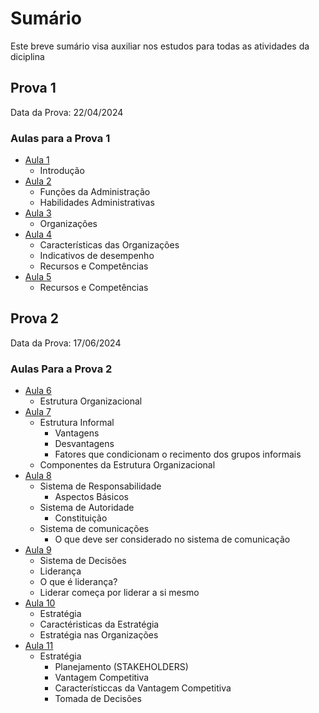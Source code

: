 # Sumário

Este breve sumário visa auxiliar nos estudos para todas as atividades da diciplina

## Prova 1

Data da Prova: 22/04/2024

### Aulas para a Prova 1

- [Aula 1](Aulas/01.md)
  - Introdução
- [Aula 2](Aulas/02.md)
  - Funções da Administração
  - Habilidades Administrativas
- [Aula 3](Aulas/03.md)
  - Organizações
- [Aula 4](Aulas/04.md)
  - Características das Organizações
  - Indicativos de desempenho
  - Recursos e Competências
- [Aula 5](Aulas/05.md)
  - Recursos e Competências

## Prova 2

Data da Prova: 17/06/2024

### Aulas Para a Prova 2

- [Aula 6](Aulas/06.md)
  - Estrutura Organizacional
- [Aula 7](Aulas/07.md)
  - Estrutura Informal
    - Vantagens
    - Desvantagens
    - Fatores que condicionam o recimento dos grupos informais
  - Componentes da Estrutura Organizacional
- [Aula 8](Aulas/08.md)
  - Sistema de Responsabilidade
    - Aspectos Básicos
  - Sistema de Autoridade
    - Constituição
  - Sistema de comunicações
    - O que deve ser considerado no sistema de comunicação
- [Aula 9](Aulas/09.md)
  - Sistema de Decisões
  - Liderança
  - O que é liderança?
  - Liderar começa por liderar a si mesmo
- [Aula 10](Aulas/10.md)
  - Estratégia
  - Caractéristicas da Estratégia
  - Estratégia nas Organizações
- [Aula 11](Aulas/11.md)
  - Estratégia
    - Planejamento (STAKEHOLDERS)
    - Vantagem Competitiva
    - Característiccas da Vantagem Competitiva
    - Tomada de Decisões
